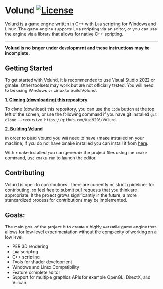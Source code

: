 # Volund [![License](https://img.shields.io/badge/licence-MIT-green)](https://github.com/Kaj9296/Volund/blob/main/LICENSE)

Volund is a game engine written in C++ with Lua scripting for Windows and Linux. The game engine supports Lua scripting via an editor, or you can use the engine via a library that allows for native C++ scripting.

***

**Volund is no longer under development and these instructions may be incomplete.**

## Getting Started

To get started with Volund, it is recommended to use Visual Studio 2022 or gmake. Other toolsets may work but are not officially tested. You will need to be using Windows or Linux to build Volund.

<ins>**1. Cloning (downloading) this repository**</ins>

To clone (download) this repository, you can use the ```Code``` button at the top left of the screen, or use the following command if you have git installed ```git clone --recursive https://github.com/Kaj9296/Volund```.

<ins>**2. Building Volund**</ins>

In order to build Volund you will need to have xmake installed on your machine, if you do not have xmake installed you can install it from [here](https://xmake.io/#/).

With xmake installed you can generate the project files using the ```xmake``` command, use ```xmake run``` to launch the editor. 

<!---
## Creating a Scene

In Volund a scene is simply any .lua file. Some example files can be found below and in the [examples](https://github.com/Kaj9296/Volund/tree/main/examples) folder.

## Running a Scene

Currently, the only way to run a scene is to open the Editor (the executable that was generated using your chosen toolset in the previous step) and press ```CTRL + E``` this will open a file dialog from which you can select your desired scene.

## Test Scenes

The following are two of the scenes that can be found in the [examples](https://github.com/Kaj9296/Volund/tree/main/examples) folder.

**Mandelbrot.lua**

![Alt text](resources/Mandelbrot_Screenshot.png "Mandelbrot")

**PBR.lua [WIP]**

![Alt text](resources/Screenshot_PBR.png "PBR")
-->

## Contributing

Volund is open to contributions. There are currently no strict guidelines for contributing, so feel free to submit pull requests that you think are appropriate. If the project grows significantly in the future, a more standardized process for contributions may be implemented.

## Goals:

The main goal of the project is to create a highly versatile game engine that allows for low-level experimentation without the complexity of working on a low level.

- PBR 3D rendering
- Lua scripting
- C++ scripting
- Tools for shader development
- Windows and Linux Compatibility
- Feature complete editor
- Support for multiple graphics APIs for example OpenGL, DirectX, and Vulcan.

